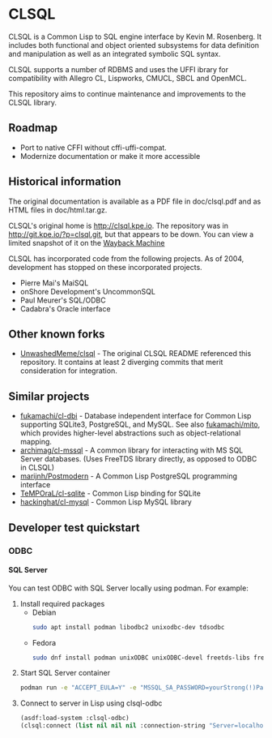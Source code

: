 # CLSQL

CLSQL is a Common Lisp to SQL engine interface by Kevin M. Rosenberg. It
includes both functional and object oriented subsystems for data definition and
manipulation as well as an integrated symbolic SQL syntax.

CLSQL supports a number of RDBMS and uses the UFFI ibrary for compatibility
with Allegro CL, Lispworks, CMUCL, SBCL and OpenMCL.

This repository aims to continue maintenance and improvements to the CLSQL
library.

## Roadmap

- Port to native CFFI without cffi-uffi-compat.
- Modernize documentation or make it more accessible

## Historical information

The original documentation is available as a PDF file in doc/clsql.pdf and as
HTML files in doc/html.tar.gz.

CLSQL's original home is http://clsql.kpe.io. The repository was in
http://git.kpe.io/?p=clsql.git, but that appears to be down. You can view a
limited snapshot of it on the [Wayback Machine](https://web.archive.org/web/20240721214822/http://git.kpe.io/?p=clsql.git)

CLSQL has incorporated code from the following projects. As of 2004,
development has stopped on these incorporated projects.
- Pierre Mai's MaiSQL
- onShore Development's UncommonSQL
- Paul Meurer's SQL/ODBC
- Cadabra's Oracle interface

## Other known forks

- [UnwashedMeme/clsql](https://github.com/UnwashedMeme/clsql) - The original
  CLSQL README referenced this repository. It contains at least 2 diverging
  commits that merit consideration for integration.

## Similar projects

- [fukamachi/cl-dbi](https://github.com/fukamachi/cl-dbi) - Database independent
  interface for Common Lisp supporting SQLite3, PostgreSQL, and MySQL. See also
  [fukamachi/mito](https://github.com/fukamachi/mito), which provides
  higher-level abstractions such as object-relational mapping.
- [archimag/cl-mssql](https://github.com/archimag/cl-mssql) - A common library
  for interacting with MS SQL Server databases. (Uses FreeTDS library directly,
  as opposed to ODBC in CLSQL)
- [marijnh/Postmodern](https://github.com/marijnh/Postmodern) - A Common Lisp
  PostgreSQL programming interface
- [TeMPOraL/cl-sqlite](https://github.com/TeMPOraL/cl-sqlite) - Common Lisp
  binding for SQLite
- [hackinghat/cl-mysql](https://github.com/hackinghat/cl-mysql) - Common Lisp
  MySQL library

## Developer test quickstart

### ODBC

#### SQL Server

You can test ODBC with SQL Server locally using podman. For example:

1. Install required packages
   - Debian
     ```bash
     sudo apt install podman libodbc2 unixodbc-dev tdsodbc
     ```
   - Fedora
     ```bash
     sudo dnf install podman unixODBC unixODBC-devel freetds-libs freetds-devel
     ```
2. Start SQL Server container
   ```bash
   podman run -e "ACCEPT_EULA=Y" -e "MSSQL_SA_PASSWORD=yourStrong(!)Password" -p 1433:1433 -d mcr.microsoft.com/mssql/server:2022-latest
   ```
3. Connect to server in Lisp using clsql-odbc
   ```lisp
   (asdf:load-system :clsql-odbc)
   (clsql:connect (list nil nil nil :connection-string "Server=localhost,1433;Driver=/usr/lib/x86_64-linux-gnu/odbc/libtdsodbc.so;UID=sa;PWD=yourStrong(!)Password"))
   ```
